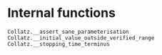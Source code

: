 # Internal functions
```@docs
Collatz.__assert_sane_parameterisation
Collatz.__initial_value_outside_verified_range
Collatz.__stopping_time_terminus
```
